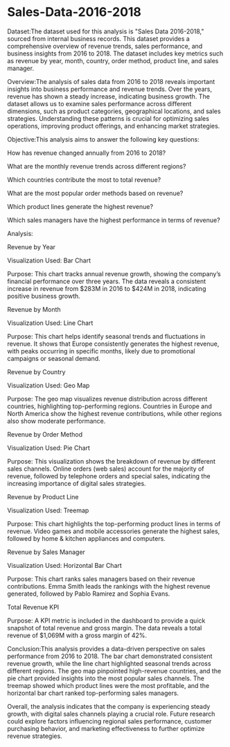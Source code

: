 # Sales-Data-2016-2018

Dataset:The dataset used for this analysis is "Sales Data 2016-2018," sourced from internal business records. This dataset provides a comprehensive overview of revenue trends, sales performance, and business insights from 2016 to 2018. The dataset includes key metrics such as revenue by year, month, country, order method, product line, and sales manager.

Overview:The analysis of sales data from 2016 to 2018 reveals important insights into business performance and revenue trends. Over the years, revenue has shown a steady increase, indicating business growth. The dataset allows us to examine sales performance across different dimensions, such as product categories, geographical locations, and sales strategies. Understanding these patterns is crucial for optimizing sales operations, improving product offerings, and enhancing market strategies.

Objective:This analysis aims to answer the following key questions:

How has revenue changed annually from 2016 to 2018?

What are the monthly revenue trends across different regions?

Which countries contribute the most to total revenue?

What are the most popular order methods based on revenue?

Which product lines generate the highest revenue?

Which sales managers have the highest performance in terms of revenue?

Analysis:

Revenue by Year

Visualization Used: Bar Chart

Purpose: This chart tracks annual revenue growth, showing the company’s financial performance over three years. The data reveals a consistent increase in revenue from $283M in 2016 to $424M in 2018, indicating positive business growth.

Revenue by Month

Visualization Used: Line Chart

Purpose: This chart helps identify seasonal trends and fluctuations in revenue. It shows that Europe consistently generates the highest revenue, with peaks occurring in specific months, likely due to promotional campaigns or seasonal demand.

Revenue by Country

Visualization Used: Geo Map

Purpose: The geo map visualizes revenue distribution across different countries, highlighting top-performing regions. Countries in Europe and North America show the highest revenue contributions, while other regions also show moderate performance.

Revenue by Order Method

Visualization Used: Pie Chart

Purpose: This visualization shows the breakdown of revenue by different sales channels. Online orders (web sales) account for the majority of revenue, followed by telephone orders and special sales, indicating the increasing importance of digital sales strategies.

Revenue by Product Line

Visualization Used: Treemap

Purpose: This chart highlights the top-performing product lines in terms of revenue. Video games and mobile accessories generate the highest sales, followed by home & kitchen appliances and computers.

Revenue by Sales Manager

Visualization Used: Horizontal Bar Chart

Purpose: This chart ranks sales managers based on their revenue contributions. Emma Smith leads the rankings with the highest revenue generated, followed by Pablo Ramirez and Sophia Evans.

Total Revenue KPI

Purpose: A KPI metric is included in the dashboard to provide a quick snapshot of total revenue and gross margin. The data reveals a total revenue of $1,069M with a gross margin of 42%.

Conclusion:This analysis provides a data-driven perspective on sales performance from 2016 to 2018. The bar chart demonstrated consistent revenue growth, while the line chart highlighted seasonal trends across different regions. The geo map pinpointed high-revenue countries, and the pie chart provided insights into the most popular sales channels. The treemap showed which product lines were the most profitable, and the horizontal bar chart ranked top-performing sales managers.

Overall, the analysis indicates that the company is experiencing steady growth, with digital sales channels playing a crucial role. Future research could explore factors influencing regional sales performance, customer purchasing behavior, and marketing effectiveness to further optimize revenue strategies.

